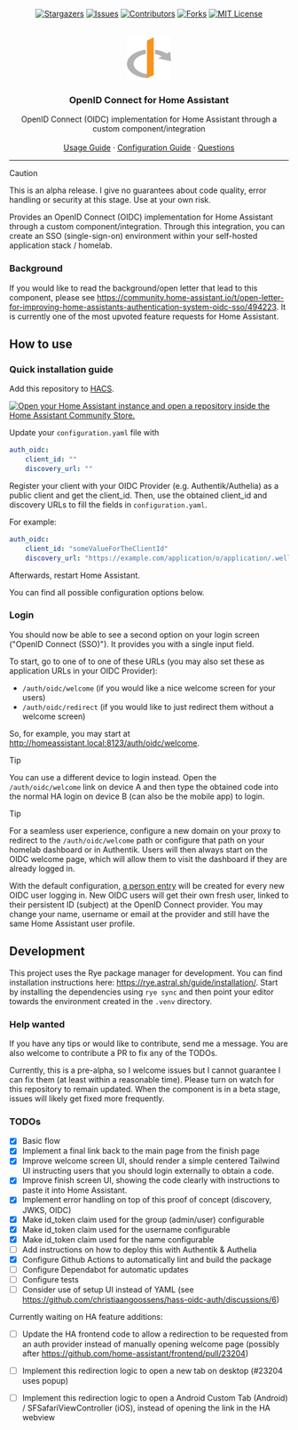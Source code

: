 <!-- Based on the Best-README-template from https://github.com/christiaangoossens/hass-oidc-auth -->
<a id="readme-top"></a>

<div align="center">

[![Stargazers][stars-shield]][stars-url]
[![Issues][issues-shield]][issues-url]
[![Contributors][contributors-shield]][contributors-url]
[![Forks][forks-shield]][forks-url]
[![MIT License][license-shield]][license-url]

</div>

<!-- PROJECT LOGO -->
<br />
<div align="center">
  <a href="https://github.com/christiaangoossens/hass-oidc-auth/">
    <img src="logo.png" alt="Logo" width="80" height="80">
  </a>

  <h3 align="center">OpenID Connect for Home Assistant</h3>

  <p align="center">
    OpenID Connect (OIDC) implementation for Home Assistant through a custom component/integration
    <br />
    <br />
    <a href="./docs/usage.md">Usage Guide</a>
    &middot;
    <a href="./docs/configuration.md">Configuration Guide</a>
    &middot;
    <a href="https://github.com/christiaangoossens/hass-oidc-auth/discussions">Questions</a>
  </p>
</div>

---

> [!CAUTION]
> This is an alpha release. I give no guarantees about code quality, error handling or security at this stage. Use at your own risk.

Provides an OpenID Connect (OIDC) implementation for Home Assistant through a custom component/integration. Through this integration, you can create an SSO (single-sign-on) environment within your self-hosted application stack / homelab.

### Background
If you would like to read the background/open letter that lead to this component, please see https://community.home-assistant.io/t/open-letter-for-improving-home-assistants-authentication-system-oidc-sso/494223. It is currently one of the most upvoted feature requests for Home Assistant.

## How to use
### Quick installation guide

Add this repository to [HACS](https://hacs.xyz/).

[![Open your Home Assistant instance and open a repository inside the Home Assistant Community Store.](https://my.home-assistant.io/badges/hacs_repository.svg)](https://my.home-assistant.io/redirect/hacs_repository/?owner=christiaangoossens&repository=hass-oidc-auth&category=Integration)

Update your `configuration.yaml` file with

```yaml
auth_oidc:
    client_id: ""
    discovery_url: ""
```

Register your client with your OIDC Provider (e.g. Authentik/Authelia) as a public client and get the client_id. Then, use the obtained client_id and discovery URLs to fill the fields in `configuration.yaml`.

For example:
```yaml
auth_oidc:
    client_id: "someValueForTheClientId"
    discovery_url: "https://example.com/application/o/application/.well-known/openid-configuration"
```

Afterwards, restart Home Assistant. 

You can find all possible configuration options below.

### Login
You should now be able to see a second option on your login screen ("OpenID Connect (SSO)"). It provides you with a single input field.

To start, go to one of to one of these URLs (you may also set these as application URLs in your OIDC Provider):
- `/auth/oidc/welcome` (if you would like a nice welcome screen for your users)
- `/auth/oidc/redirect` (if you would like to just redirect them without a welcome screen)

So, for example, you may start at http://homeassistant.local:8123/auth/oidc/welcome.

> [!TIP]
> You can use a different device to login instead. Open the `/auth/oidc/welcome` link on device A and then type the obtained code into the normal HA login on device B (can also be the mobile app) to login.

> [!TIP]
> For a seamless user experience, configure a new domain on your proxy to redirect to the `/auth/oidc/welcome` path or configure that path on your homelab dashboard or in Authentik. Users will then always start on the OIDC welcome page, which will allow them to visit the dashboard if they are already logged in.


With the default configuration, [a person entry](https://www.home-assistant.io/integrations/person/) will be created for every new OIDC user logging in. New OIDC users will get their own fresh user, linked to their persistent ID (subject) at the OpenID Connect provider. You may change your name, username or email at the provider and still have the same Home Assistant user profile.




## Development
This project uses the Rye package manager for development. You can find installation instructions here: https://rye.astral.sh/guide/installation/.
Start by installing the dependencies using `rye sync` and then point your editor towards the environment created in the `.venv` directory.

### Help wanted
If you have any tips or would like to contribute, send me a message. You are also welcome to contribute a PR to fix any of the TODOs.

Currently, this is a pre-alpha, so I welcome issues but I cannot guarantee I can fix them (at least within a reasonable time). Please turn on watch for this repository to remain updated. When the component is in a beta stage, issues will likely get fixed more frequently.

### TODOs

- [X] Basic flow
- [X] Implement a final link back to the main page from the finish page
- [X] Improve welcome screen UI, should render a simple centered Tailwind UI instructing users that you should login externally to obtain a code.
- [X] Improve finish screen UI, showing the code clearly with instructions to paste it into Home Assistant.
- [X] Implement error handling on top of this proof of concept (discovery, JWKS, OIDC)
- [X] Make id_token claim used for the group (admin/user) configurable
- [X] Make id_token claim used for the username configurable
- [X] Make id_token claim used for the name configurable
- [ ] Add instructions on how to deploy this with Authentik & Authelia
- [X] Configure Github Actions to automatically lint and build the package
- [ ] Configure Dependabot for automatic updates
- [ ] Configure tests
- [ ] Consider use of setup UI instead of YAML (see https://github.com/christiaangoossens/hass-oidc-auth/discussions/6)

Currently waiting on HA feature additions:

- [ ] Update the HA frontend code to allow a redirection to be requested from an auth provider instead of manually opening welcome page (possibly after https://github.com/home-assistant/frontend/pull/23204)
- [ ] Implement this redirection logic to open a new tab on desktop (#23204 uses popup)
- [ ] Implement this redirection logic to open a Android Custom Tab (Android) / SFSafariViewController (iOS), instead of opening the link in the HA webview


<!-- MARKDOWN LINKS & IMAGES -->
<!-- https://www.markdownguide.org/basic-syntax/#reference-style-links -->
[contributors-shield]: https://img.shields.io/github/contributors/christiaangoossens/hass-oidc-auth.svg?style=for-the-badge
[contributors-url]: https://github.com/christiaangoossens/hass-oidc-auth/graphs/contributors
[forks-shield]: https://img.shields.io/github/forks/christiaangoossens/hass-oidc-auth.svg?style=for-the-badge
[forks-url]: https://github.com/christiaangoossens/hass-oidc-auth/network/members
[stars-shield]: https://img.shields.io/github/stars/christiaangoossens/hass-oidc-auth.svg?style=for-the-badge
[stars-url]: https://github.com/christiaangoossens/hass-oidc-auth/stargazers
[issues-shield]: https://img.shields.io/github/issues/christiaangoossens/hass-oidc-auth.svg?style=for-the-badge
[issues-url]: https://github.com/christiaangoossens/hass-oidc-auth/issues
[license-shield]: https://img.shields.io/github/license/christiaangoossens/hass-oidc-auth.svg?style=for-the-badge
[license-url]: https://github.com/christiaangoossens/hass-oidc-auth/blob/master/LICENSE.txt